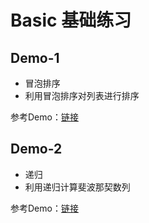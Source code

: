 # Basic 基础练习

## Demo-1

* 冒泡排序
* 利用冒泡排序对列表进行排序

 参考Demo：[链接](https://github.com/mgss/python-demo/blob/master/example/algo/demo1.py)

## Demo-2

* 递归
* 利用递归计算斐波那契数列

 参考Demo：[链接](https://github.com/mgss/python-demo/blob/master/example/algo/demo2.py)
